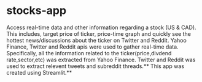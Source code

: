 # stocks-app
Access real-time data and other information regarding a stock (US & CAD). This includes, target price of ticker, price-time graph and quickly see the hottest news/discussions about the ticker on Twitter and Reddit. Yahoo Finance, Twitter and Reddit apis were used to gather real-time data. Specifically, all the information related to the ticker(price,divdend rate,sector,etc) was extracted from Yahoo Finance. Twitter and Reddit was used to extract relevent tweets and subreddit threads.** This app was created using Streamlit.**
